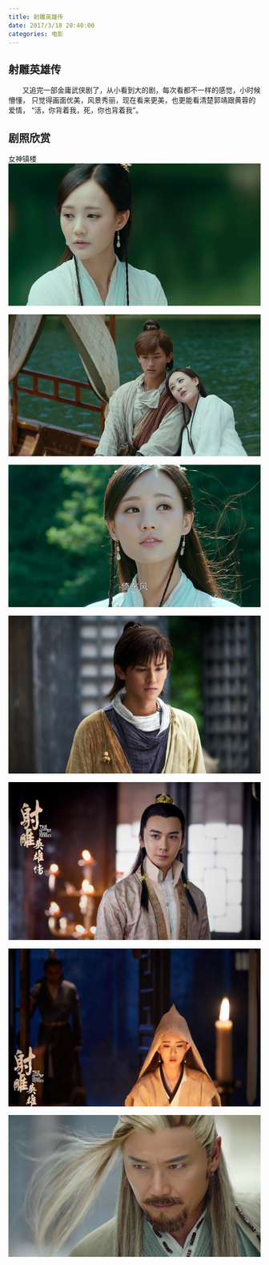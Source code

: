 ```yaml
---
title: 射雕英雄传
date: 2017/3/18 20:40:00
categories: 电影
---
```


## 射雕英雄传

　　又追完一部金庸武侠剧了，从小看到大的剧，每次看都不一样的感觉，小时候懵懂，
只觉得画面优美，风景秀丽，现在看来更美，也更能看清楚郭靖跟黄蓉的爱情，
“活，你背着我，死，你也背着我”。

## 剧照欣赏

女神镇楼
![张一桐](/images/sdyxz/421fa8d3fd1f41341d930e8d2c1f95cad0c85e9a.jpg)

![张一桐](/images/sdyxz/de86e950352ac65c23771280f2f2b21192138ad0.jpg)

![张一桐](/images/sdyxz/6e83b9014a90f603932e90b43012b31bb151edad.jpg)

![郭靖](/images/sdyxz/48.jpg)

![杨康](/images/sdyxz/47.jpg)

![穆念慈](/images/sdyxz/46.jpg)

![黄药师](/images/sdyxz/351273f082025aaf61b87438f2edab64024f1ab8.jpg)
